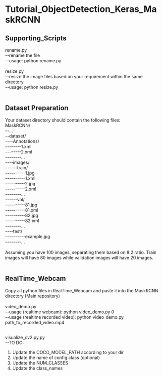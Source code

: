 # Tutorial_ObjectDetection_Keras_MaskRCNN

## Supporting_Scripts
rename.py<br/>
--rename the file <br/>
--usage: python rename.py <br/>
<br/>
resize.py<br/>
--resize the image files based on your requirement within the same directory<br/>
--usage: python resize.py <br/><br/>

## Dataset Preparation

Your dataset directory should contain the following files:
<br/>
MaskRCNN/<br/>
--...<br/>
--dataset/<br/>
----Annotations/<br/>
--------1.xml<br/>
--------2.xml<br/>
--------...<br/>
----images/<br/>
------train/<br/>
----------1.jpg<br/>
----------1.xml<br/>
----------2.jpg<br/>
----------2.xml<br/>
--------...	<br/>
------val/<br/>
----------81.jpg<br/>
----------81.xml<br/>
----------82.jpg<br/>
----------82.xml<br/>
--------...<br/>
----test/<br/>
----------example.jpg<br/>
--------...<br/>
<br/>
Assuming you have 100 images, separating them based on 8:2 ratio. Train images will have 80 images while validation images will have 20 images.<br/><br/>


## RealTime_Webcam
Copy all python files in RealTime_Webcam and paste it into the MaskRCNN directory (Main repository)<br/>
<br/>
video_demo.py <br/>
--usage (realtime webcam): python video_demo.py 0<br/>
--usage (realtime recorded video): python video_demo.py path_to_recorded_video.mp4<br/><br/>

visualize_cv2.py.py<br/>
--TO DO:<br/>
  1. Update the COCO_MODEL_PATH according to your dir<br/>
  2. Update the name of config class (optional)<br/>
  3. Update the NUM_CLASSES<br/>
  4. Update the class_names<br/>


    

